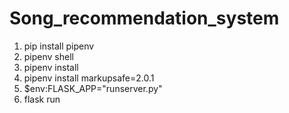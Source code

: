 # Song_recommendation_system

1. pip install pipenv
2. pipenv shell
3. pipenv install
4. pipenv install markupsafe=2.0.1
5. $env:FLASK_APP="runserver.py"
6. flask run
